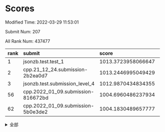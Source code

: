 # Scores

Modified Time: 2022-03-29 11:53:01

Submit Num: 207

All Rank Num: 437477

| rank |               submit               |       score        |       sigma        | pk_num |
| :--- | :--------------------------------- | :----------------- | :----------------- | :----- |
| 1    | jsonzb.test.test_1                 | 1013.3723958066647 | 0.8347476074663939 | 8458   |
| 2    | cpp.21_12_24.submission-2b2ea0d7   | 1013.2446995049429 | 0.7823558776359948 | 8458   |
| 3    | jsonzb.test.submission_level_4     | 1012.9870434834355 | 0.8110690964056505 | 8453   |
| 56   | cpp.2022_01_09.submission-816672bd | 1004.6960486237934 | 0.7119559111672394 | 8452   |
| 62   | cpp.2022_01_09.submission-5b0e3de2 | 1004.1830489657777 | 0.7171589400357213 | 8445   |


<details>
<summary>全部</summary>

| rank |                 submit                 |       score        |       sigma        | pk_num |
| :--- | :------------------------------------- | :----------------- | :----------------- | :----- |
| 1    | jsonzb.test.test_1                     | 1013.3723958066647 | 0.8347476074663939 | 8458   |
| 2    | cpp.21_12_24.submission-2b2ea0d7       | 1013.2446995049429 | 0.7823558776359948 | 8458   |
| 3    | jsonzb.test.submission_level_4         | 1012.9870434834355 | 0.8110690964056505 | 8453   |
| 4    | gobigger.level_3.submission_level_3_8  | 1011.7231572237223 | 0.7742127420003476 | 8450   |
| 5    | gobigger.level_3.submission_level_3_42 | 1011.6096647520659 | 0.7775763589396371 | 8454   |
| 6    | gobigger.level_3.submission_level_3_43 | 1011.1604972379661 | 0.7991068789332438 | 8452   |
| 7    | gobigger.level_3.submission_level_3_25 | 1010.9687817482035 | 0.7644579985263396 | 8450   |
| 8    | gobigger.level_3.submission_level_3_34 | 1010.9487745490536 | 0.7928740780183373 | 8455   |
| 9    | gobigger.level_3.submission_level_3_17 | 1010.9454605925322 | 0.7628059546105709 | 8452   |
| 10   | gobigger.level_3.submission_level_3_47 | 1010.937267550857  | 0.7731480170198132 | 8451   |
| 11   | gobigger.level_3.submission_level_3_18 | 1010.9028359172609 | 0.7435679124729282 | 8455   |
| 12   | gobigger.level_3.submission_level_3_37 | 1010.869695473868  | 0.7603640267332347 | 8457   |
| 13   | gobigger.level_3.submission_level_3_5  | 1010.8451958947404 | 0.7614582363247175 | 8456   |
| 14   | gobigger.level_3.submission_level_3_16 | 1010.8169673116984 | 0.7728225874450582 | 8449   |
| 15   | gobigger.level_3.submission_level_3_6  | 1010.72305129991   | 0.7993418472608094 | 8451   |
| 16   | gobigger.level_3.submission_level_3_20 | 1010.6120516775974 | 0.7783092478532467 | 8454   |
| 17   | gobigger.level_3.submission_level_3_31 | 1010.5749495806742 | 0.7626608829281925 | 8455   |
| 18   | gobigger.level_3.submission_level_3_40 | 1010.5736007702109 | 0.799469445963363  | 8451   |
| 19   | gobigger.level_3.submission_level_3_11 | 1010.4917105253373 | 0.7685613455592089 | 8449   |
| 20   | gobigger.level_3.submission_level_3_48 | 1010.4665902716855 | 0.7669693795199646 | 8454   |
| 21   | gobigger.level_3.submission_level_3_15 | 1010.4092860802145 | 0.7405240170471612 | 8454   |
| 22   | gobigger.level_3.submission_level_3_13 | 1010.4012552597193 | 0.7921789570290841 | 8447   |
| 23   | gobigger.level_3.submission_level_3_4  | 1010.2936150893539 | 0.78604992855191   | 8460   |
| 24   | gobigger.level_3.submission_level_3_46 | 1010.2678637934781 | 0.7889964009864808 | 8455   |
| 25   | gobigger.level_3.submission_level_3_29 | 1010.2591721363007 | 0.7567697583634148 | 8448   |
| 26   | gobigger.level_3.submission_level_3_44 | 1010.249041916255  | 0.7453212971598598 | 8454   |
| 27   | gobigger.level_3.submission_level_3_9  | 1010.2021463162329 | 0.7656484458601545 | 8450   |
| 28   | gobigger.level_3.submission_level_3_22 | 1010.1918775804365 | 0.7454007159531522 | 8452   |
| 29   | gobigger.level_3.submission_level_3_3  | 1010.1377846718987 | 0.7844125146355483 | 8456   |
| 30   | gobigger.level_3.submission_level_3_45 | 1010.1072481459169 | 0.7571325745559893 | 8444   |
| 31   | gobigger.level_3.submission_level_3_24 | 1010.1003297185031 | 0.7406736299456822 | 8450   |
| 32   | gobigger.level_3.submission_level_3_0  | 1010.0979974017027 | 0.7608296298676277 | 8457   |
| 33   | gobigger.level_3.submission_level_3_27 | 1010.081880722133  | 0.7743105183014756 | 8459   |
| 34   | gobigger.level_3.submission_level_3_10 | 1010.0650947284963 | 0.7618081103874891 | 8456   |
| 35   | gobigger.level_3.submission_level_3_14 | 1010.0481347852947 | 0.772607630530103  | 8458   |
| 36   | gobigger.level_3.submission_level_3_19 | 1009.9032817096629 | 0.7548937312512518 | 8452   |
| 37   | gobigger.level_3.submission_level_3_12 | 1009.8689047591565 | 0.7704545997473046 | 8452   |
| 38   | gobigger.level_3.submission_level_3_39 | 1009.5958455086915 | 0.7311495620341879 | 8455   |
| 39   | gobigger.level_3.submission_level_3_33 | 1009.5613514943271 | 0.7599643595561929 | 8454   |
| 40   | gobigger.level_3.submission_level_3_28 | 1009.4632567742034 | 0.7517407488572562 | 8456   |
| 41   | gobigger.level_3.submission_level_3_41 | 1009.3992186118485 | 0.7440524846778033 | 8458   |
| 42   | gobigger.level_3.submission_level_3_30 | 1009.2115965736002 | 0.743615932324645  | 8453   |
| 43   | gobigger.level_3.submission_level_3_2  | 1009.197537537877  | 0.7396095989493907 | 8454   |
| 44   | gobigger.level_3.submission_level_3_23 | 1009.1665287721816 | 0.7465212580087316 | 8452   |
| 45   | gobigger.level_3.submission_level_3_1  | 1008.9942965610747 | 0.7612380486149505 | 8453   |
| 46   | gobigger.level_3.submission_level_3_7  | 1008.9824295225798 | 0.7587618389923123 | 8451   |
| 47   | gobigger.level_3.submission_level_3_35 | 1008.7289004698266 | 0.7383973579146739 | 8456   |
| 48   | gobigger.level_3.submission_level_3_26 | 1008.5424078233625 | 0.7477910208020517 | 8456   |
| 49   | gobigger.level_3.submission_level_3_49 | 1008.3546096146131 | 0.7440030839639158 | 8457   |
| 50   | gobigger.level_3.submission_level_3_32 | 1008.2332638398232 | 0.746148999971677  | 8454   |
| 51   | gobigger.level_3.submission_level_3_38 | 1007.7934580824787 | 0.7253134464645544 | 8456   |
| 52   | gobigger.level_3.submission_level_3_36 | 1007.7583140669557 | 0.7239365267662383 | 8452   |
| 53   | gobigger.level_3.submission_level_3_21 | 1006.8359841065114 | 0.7337552109068688 | 8452   |
| 54   | gobigger.level_1.submission_level_1_42 | 1004.9822703474937 | 0.7166504254237422 | 8452   |
| 55   | gobigger.level_1.submission_level_1_1  | 1004.8880568857024 | 0.7140914751536201 | 8455   |
| 56   | cpp.2022_01_09.submission-816672bd     | 1004.6960486237934 | 0.7119559111672394 | 8452   |
| 57   | gobigger.level_1.submission_level_1_43 | 1004.5792532657647 | 0.7204331041561658 | 8456   |
| 58   | gobigger.level_1.submission_level_1_41 | 1004.3799606042624 | 0.7223639674149108 | 8453   |
| 59   | gobigger.level_1.submission_level_1_48 | 1004.271686241154  | 0.7184597235722809 | 8455   |
| 60   | gobigger.level_1.submission_level_1_45 | 1004.2433916542673 | 0.7288574180578289 | 8454   |
| 61   | gobigger.level_1.submission_level_1_34 | 1004.2028581945001 | 0.7189326707085341 | 8456   |
| 62   | cpp.2022_01_09.submission-5b0e3de2     | 1004.1830489657777 | 0.7171589400357213 | 8445   |
| 63   | gobigger.level_1.submission_level_1_24 | 1004.0460303352361 | 0.7313865630242877 | 8455   |
| 64   | gobigger.level_1.submission_level_1_37 | 1004.0104486849441 | 0.7067784435782626 | 8453   |
| 65   | gobigger.level_1.submission_level_1_47 | 1004.009637494464  | 0.725668168590735  | 8453   |
| 66   | gobigger.level_1.submission_level_1_6  | 1003.9888405393564 | 0.7182491242120884 | 8452   |
| 67   | gobigger.level_1.submission_level_1_0  | 1003.868156844019  | 0.705605864587091  | 8458   |
| 68   | gobigger.level_1.submission_level_1_21 | 1003.8182655061903 | 0.71918848096144   | 8452   |
| 69   | gobigger.level_1.submission_level_1_46 | 1003.8119611813412 | 0.7201989212612768 | 8454   |
| 70   | gobigger.level_1.submission_level_1_23 | 1003.7269713186082 | 0.7157119174293525 | 8455   |
| 71   | gobigger.level_1.submission_level_1_13 | 1003.6945556400746 | 0.722736058569468  | 8452   |
| 72   | gobigger.level_1.submission_level_1_31 | 1003.5265344593424 | 0.7153485287691561 | 8447   |
| 73   | gobigger.level_1.submission_level_1_33 | 1003.3877645326329 | 0.716863263982228  | 8455   |
| 74   | gobigger.level_1.submission_level_1_26 | 1003.3826274125354 | 0.7088886624520115 | 8452   |
| 75   | gobigger.level_1.submission_level_1_20 | 1003.312043205422  | 0.7238216721076407 | 8457   |
| 76   | gobigger.level_1.submission_level_1_49 | 1003.2826556843864 | 0.7162833107814458 | 8449   |
| 77   | gobigger.level_1.submission_level_1_5  | 1003.2628541215121 | 0.7109798337059933 | 8455   |
| 78   | gobigger.level_1.submission_level_1_35 | 1003.2596796171637 | 0.7092083831407572 | 8453   |
| 79   | gobigger.level_1.submission_level_1_4  | 1003.2517228940035 | 0.7190544627723758 | 8456   |
| 80   | gobigger.level_1.submission_level_1_10 | 1003.2385242530223 | 0.7098889054327534 | 8454   |
| 81   | gobigger.level_1.submission_level_1_15 | 1003.1936648234804 | 0.7203956900356187 | 8455   |
| 82   | gobigger.level_1.submission_level_1_32 | 1003.1676626918077 | 0.7126338284971625 | 8460   |
| 83   | gobigger.level_1.submission_level_1_28 | 1003.1567960339273 | 0.719813008227769  | 8452   |
| 84   | gobigger.level_1.submission_level_1_25 | 1003.1395487330335 | 0.7144545326879193 | 8452   |
| 85   | gobigger.level_1.submission_level_1_7  | 1003.0365079020488 | 0.7247385805112806 | 8456   |
| 86   | gobigger.level_1.submission_level_1_27 | 1003.0128943217205 | 0.7220745175885012 | 8448   |
| 87   | gobigger.level_1.submission_level_1_18 | 1003.0124736301321 | 0.7124038611545992 | 8450   |
| 88   | gobigger.level_1.submission_level_1_17 | 1002.7803877634123 | 0.7253127465455885 | 8454   |
| 89   | gobigger.level_1.submission_level_1_39 | 1002.6975725208182 | 0.7070063675917154 | 8453   |
| 90   | gobigger.level_1.submission_level_1_44 | 1002.6915316193657 | 0.6987167497623482 | 8455   |
| 91   | gobigger.level_1.submission_level_1_36 | 1002.689852840864  | 0.7174700656888219 | 8446   |
| 92   | gobigger.level_1.submission_level_1_40 | 1002.6823630090925 | 0.7078147695658129 | 8452   |
| 93   | gobigger.level_1.submission_level_1_16 | 1002.6652329078926 | 0.7024696581539862 | 8453   |
| 94   | gobigger.level_1.submission_level_1_14 | 1002.4779609907658 | 0.7115841975858901 | 8454   |
| 95   | gobigger.level_1.submission_level_1_2  | 1002.431964773918  | 0.707959803327918  | 8454   |
| 96   | gobigger.level_1.submission_level_1_30 | 1002.4270092118759 | 0.7173509322431618 | 8458   |
| 97   | gobigger.level_1.submission_level_1_29 | 1002.4024714119555 | 0.719797987526408  | 8455   |
| 98   | gobigger.level_1.submission_level_1_19 | 1002.3849436372591 | 0.7063914658476012 | 8454   |
| 99   | gobigger.level_1.submission_level_1_8  | 1002.3724259719515 | 0.7158690039483145 | 8458   |
| 100  | gobigger.level_1.submission_level_1_11 | 1002.3603088519731 | 0.7172713913404065 | 8454   |
| 101  | gobigger.level_1.submission_level_1_3  | 1002.2271763670872 | 0.7102137190311002 | 8453   |
| 102  | gobigger.level_1.submission_level_1_22 | 1002.1539031839216 | 0.7058249260500606 | 8453   |
| 103  | gobigger.level_1.submission_level_1_12 | 1002.0217817250957 | 0.7217935568518893 | 8455   |
| 104  | gobigger.level_1.submission_level_1_9  | 1001.8557625533774 | 0.7028042000961712 | 8452   |
| 105  | gobigger.level_1.submission_level_1_38 | 1001.4572088395877 | 0.7123834482029039 | 8450   |
| 106  | gobigger.random.submission_random_40   | 998.0856760776815  | 0.706113796863337  | 8452   |
| 107  | gobigger.random.submission_random_27   | 997.0351153551519  | 0.6988180717675564 | 8456   |
| 108  | gobigger.random.submission_random_22   | 996.8675360255268  | 0.7093872087501608 | 8455   |
| 109  | gobigger.random.submission_random_41   | 996.8145897138094  | 0.707327032006891  | 8454   |
| 110  | gobigger.random.submission_random_20   | 996.7658465685602  | 0.7041793238039048 | 8458   |
| 111  | gobigger.random.submission_random_32   | 996.6989026257628  | 0.7117347826909552 | 8458   |
| 112  | gobigger.random.submission_random_39   | 996.6636323579536  | 0.7201847070488335 | 8457   |
| 113  | gobigger.random.submission_random_44   | 996.6032590237163  | 0.7104417131228671 | 8454   |
| 114  | gobigger.random.submission_random_4    | 996.5741913798626  | 0.7135717492481893 | 8449   |
| 115  | gobigger.random.submission_random_37   | 996.5608277847     | 0.713136920589832  | 8455   |
| 116  | gobigger.random.submission_random_3    | 996.5359021491727  | 0.7189458865466894 | 8459   |
| 117  | gobigger.random.submission_random_33   | 996.4314069865039  | 0.705080766668626  | 8452   |
| 118  | gobigger.random.submission_random_6    | 996.3352171996853  | 0.7196713904868084 | 8455   |
| 119  | gobigger.random.submission_random_26   | 996.2781306596312  | 0.701039625650339  | 8455   |
| 120  | gobigger.random.submission_random_9    | 996.2440804125197  | 0.7018588001614876 | 8450   |
| 121  | gobigger.random.submission_random_43   | 996.1582677680118  | 0.7154698293074965 | 8453   |
| 122  | gobigger.random.submission_random_8    | 996.1504638249253  | 0.7035219961454201 | 8451   |
| 123  | gobigger.random.submission_random_16   | 996.0841521419653  | 0.7060430692636184 | 8452   |
| 124  | gobigger.random.submission_random_24   | 996.061433490722   | 0.7027246433297221 | 8458   |
| 125  | gobigger.random.submission_random_38   | 996.0409895016148  | 0.7263341197120574 | 8454   |
| 126  | gobigger.random.submission_random_18   | 996.0407843029988  | 0.7052550999762615 | 8455   |
| 127  | gobigger.random.submission_random_11   | 996.0349497505846  | 0.7114005720974582 | 8457   |
| 128  | gobigger.random.submission_random_7    | 996.0305437758141  | 0.7125404809150099 | 8455   |
| 129  | gobigger.random.submission_random_19   | 996.0187339374288  | 0.6977660315061605 | 8453   |
| 130  | gobigger.random.submission_random_30   | 995.9605051593636  | 0.7068191721345274 | 8454   |
| 131  | gobigger.random.submission_random_5    | 995.9456838869793  | 0.7115147684523799 | 8454   |
| 132  | gobigger.random.submission_random_12   | 995.9285428287095  | 0.7044695536391454 | 8457   |
| 133  | gobigger.random.submission_random_46   | 995.9095788793433  | 0.7048637175101148 | 8454   |
| 134  | gobigger.random.submission_random_48   | 995.8987554359701  | 0.7084928685948019 | 8454   |
| 135  | gobigger.random.submission_random_0    | 995.8600521296092  | 0.7107195320613306 | 8450   |
| 136  | gobigger.random.submission_random_36   | 995.8592999613334  | 0.6996591867721679 | 8451   |
| 137  | gobigger.random.submission_random_31   | 995.848787762386   | 0.7151807242931171 | 8455   |
| 138  | gobigger.random.submission_random_45   | 995.7578575723516  | 0.708122200514645  | 8456   |
| 139  | gobigger.random.submission_random_29   | 995.6867853076919  | 0.714974174949602  | 8454   |
| 140  | gobigger.random.submission_random_15   | 995.5996197956698  | 0.7177240279843421 | 8456   |
| 141  | gobigger.random.submission_random_21   | 995.5810215823291  | 0.7045258037035    | 8453   |
| 142  | gobigger.random.submission_random_2    | 995.5694262583069  | 0.7022704502991082 | 8457   |
| 143  | gobigger.random.submission_random_1    | 995.5690222151024  | 0.7147667601962464 | 8452   |
| 144  | gobigger.random.submission_random_49   | 995.558348255493   | 0.7046392282158305 | 8452   |
| 145  | gobigger.random.submission_random_13   | 995.4825761808642  | 0.7075030917989668 | 8451   |
| 146  | gobigger.random.submission_random_35   | 995.469326140393   | 0.7237785601935613 | 8460   |
| 147  | gobigger.random.submission_random_42   | 995.4188316840714  | 0.7104035411743059 | 8450   |
| 148  | gobigger.random.submission_random_17   | 995.3137040794087  | 0.7135773059221839 | 8454   |
| 149  | gobigger.random.submission_random_25   | 995.2326254498954  | 0.7274190039671175 | 8454   |
| 150  | gobigger.random.submission_random_10   | 995.1926286297119  | 0.7138764418345606 | 8457   |
| 151  | gobigger.random.submission_random_28   | 995.1586840561747  | 0.7012139246684282 | 8457   |
| 152  | gobigger.random.submission_random_34   | 995.1313475139237  | 0.6957117205106175 | 8454   |
| 153  | gobigger.random.submission_random_47   | 995.119946290719   | 0.714459998838443  | 8452   |
| 154  | gobigger.level_2.submission_level_2_1  | 994.9827036363109  | 0.7353020318385352 | 8453   |
| 155  | gobigger.random.submission_random_23   | 994.8676244973306  | 0.6967763428303337 | 8450   |
| 156  | gobigger.random.submission_random_14   | 994.7136872603529  | 0.7248723984416263 | 8456   |
| 157  | gobigger.level_2.submission_level_2_42 | 994.326488517348   | 0.720282435032976  | 8452   |
| 158  | gobigger.level_2.submission_level_2_6  | 994.0384710420608  | 0.7248309354399136 | 8451   |
| 159  | gobigger.level_2.submission_level_2_40 | 993.8698751685298  | 0.729464685059966  | 8456   |
| 160  | gobigger.level_2.submission_level_2_27 | 993.7700455799737  | 0.7379158215026383 | 8450   |
| 161  | gobigger.level_2.submission_level_2_37 | 993.6594418432046  | 0.7218242803834732 | 8452   |
| 162  | gobigger.level_2.submission_level_2_34 | 993.5379109007517  | 0.7289372743239192 | 8450   |
| 163  | gobigger.level_2.submission_level_2_23 | 993.3459447183785  | 0.7366855371038554 | 8457   |
| 164  | gobigger.level_2.submission_level_2_30 | 993.2188297275454  | 0.7356748560279186 | 8455   |
| 165  | gobigger.level_2.submission_level_2_7  | 993.2096297472217  | 0.736985670914651  | 8448   |
| 166  | gobigger.level_2.submission_level_2_2  | 993.1468192832458  | 0.742803416928965  | 8457   |
| 167  | gobigger.level_2.submission_level_2_24 | 992.9557632314649  | 0.7385791158863754 | 8454   |
| 168  | gobigger.level_2.submission_level_2_8  | 992.9518462496478  | 0.7322683901953897 | 8457   |
| 169  | gobigger.level_2.submission_level_2_12 | 992.9283444567384  | 0.7263957369189339 | 8447   |
| 170  | gobigger.level_2.submission_level_2_0  | 992.9277320644421  | 0.7379324902388428 | 8458   |
| 171  | gobigger.level_2.submission_level_2_21 | 992.7517905233012  | 0.7268992058423861 | 8456   |
| 172  | gobigger.level_2.submission_level_2_4  | 992.7515256269564  | 0.7439123175413668 | 8454   |
| 173  | gobigger.level_2.submission_level_2_18 | 992.699137946358   | 0.748487336412026  | 8457   |
| 174  | gobigger.level_2.submission_level_2_49 | 992.6817381620134  | 0.7455299124770843 | 8453   |
| 175  | gobigger.level_2.submission_level_2_46 | 992.6623459991827  | 0.7328338483637007 | 8450   |
| 176  | gobigger.level_2.submission_level_2_39 | 992.6505013625178  | 0.7293857849620886 | 8453   |
| 177  | gobigger.level_2.submission_level_2_20 | 992.5862313276879  | 0.7428726227270445 | 8455   |
| 178  | gobigger.level_2.submission_level_2_19 | 992.5620319496812  | 0.7477511752363977 | 8455   |
| 179  | gobigger.level_2.submission_level_2_36 | 992.5257294603716  | 0.73811592612057   | 8448   |
| 180  | gobigger.level_2.submission_level_2_35 | 992.4210105885021  | 0.7284032766594746 | 8453   |
| 181  | gobigger.level_2.submission_level_2_28 | 992.3630076887353  | 0.7447171715991227 | 8453   |
| 182  | gobigger.level_2.submission_level_2_22 | 992.2357422589802  | 0.7471621361252883 | 8453   |
| 183  | gobigger.level_2.submission_level_2_31 | 992.1746327173353  | 0.735961180314388  | 8452   |
| 184  | gobigger.level_2.submission_level_2_14 | 992.1733800865693  | 0.7437722568932064 | 8449   |
| 185  | gobigger.level_2.submission_level_2_44 | 992.1337898633205  | 0.727633837544406  | 8452   |
| 186  | gobigger.level_2.submission_level_2_43 | 992.1231536525512  | 0.7376109272170777 | 8457   |
| 187  | gobigger.level_2.submission_level_2_15 | 992.0656447875535  | 0.7428142019162832 | 8460   |
| 188  | gobigger.level_2.submission_level_2_9  | 992.0017119824945  | 0.7469307334462655 | 8451   |
| 189  | gobigger.level_2.submission_level_2_16 | 991.9057901468105  | 0.748819225979935  | 8453   |
| 190  | gobigger.level_2.submission_level_2_25 | 991.8848549666407  | 0.7389707858713669 | 8453   |
| 191  | gobigger.level_2.submission_level_2_38 | 991.817804419191   | 0.7433538796176459 | 8457   |
| 192  | gobigger.level_2.submission_level_2_13 | 991.7878071857222  | 0.7574122293472942 | 8457   |
| 193  | gobigger.level_2.submission_level_2_11 | 991.7326672824048  | 0.7317748983394055 | 8453   |
| 194  | gobigger.level_2.submission_level_2_47 | 991.5073158685469  | 0.7445679076741571 | 8457   |
| 195  | gobigger.level_2.submission_level_2_5  | 991.2204029705921  | 0.7712285436858355 | 8451   |
| 196  | gobigger.level_2.submission_level_2_33 | 991.204915828206   | 0.7545452796723755 | 8457   |
| 197  | gobigger.level_2.submission_level_2_45 | 991.174911057052   | 0.7417832011941355 | 8451   |
| 198  | gobigger.level_2.submission_level_2_41 | 991.0269572065822  | 0.7734263626615085 | 8453   |
| 199  | gobigger.level_2.submission_level_2_48 | 990.8504398036686  | 0.76535378538936   | 8456   |
| 200  | gobigger.level_2.submission_level_2_26 | 990.7484381440448  | 0.7455691592941556 | 8455   |
| 201  | gobigger.level_2.submission_level_2_32 | 990.6601212483578  | 0.7928514365770779 | 8450   |
| 202  | gobigger.level_2.submission_level_2_10 | 990.400902729026   | 0.7731510366656555 | 8457   |
| 203  | gobigger.level_2.submission_level_2_29 | 990.3619219206709  | 0.7790902886347403 | 8456   |
| 204  | gobigger.level_2.submission_level_2_3  | 989.881707231767   | 0.7698188644753495 | 8456   |
| 205  | gobigger.level_2.submission_level_2_17 | 989.8190827279143  | 0.7707020307791986 | 8457   |
| 206  | gobigger.none.submission_none_0        | 978.6342930502682  | 1.1787484919961104 | 8447   |
| 207  | gobigger.none.submission_none_1        | 976.4214342408865  | 1.3634352226731565 | 8453   |

</details>